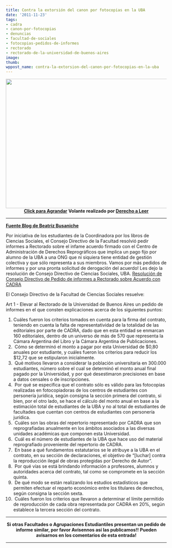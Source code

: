 ```yaml
---
title: Contra la extorsión del canon por fotocopias en la UBA
date: '2011-11-23'
tags:
- cadra
- canon-por-fotocopias
- denuncias
- facultad-de-sociales
- fotocopias-pedidos-de-informes
- rectorado
- rectorado-de-la-universidad-de-buenos-aires
image: 
thumb: 
wppost_name: contra-la-extorsion-del-canon-por-fotocopias-en-la-uba
---
```


<p style="text-align: center;"><img class="aligncenter" title="Volante sobre el acuerdo CADRA-Universidad de Buenos Aires" src="http://partidopirata.com.ar/wp-content/uploads/2011/10/infocadra_baja_64-1024x726.png" alt="" width="572" height="405" />
<strong><a href="http://partidopirata.com.ar/wp-content/uploads/2011/10/infocadra_baja_64-1024x726.png" target="_blank">Click para Agrandar</a></strong>
<strong> Volante realizado por <a href="http://www.derechoaleer.org/2011/10/semana-de-eventos-cultura-libre-.html" target="_blank">Derecho a Leer</a></strong></p>


<hr />

<strong><a href="http://www.bea.org.ar/2011/11/contra-la-extorsion-del-canon-por-fotocopias-en-la-uba/" target="_blank">Fuente Blog de Beatriz Busaniche</a></strong>
<strong></strong>

<strong>
</strong>
<div>

Por iniciativa de los estudiantes de la Coordinadora por los libros de Ciencias Sociales, el Consejo Directivo de la Facultad resolvió pedir informes a Rectorado sobre el infame acuerdo firmado con el Centro de Administración de Derechos Reprográficos que implica un pago fijo por alumno de la UBA a una ONG que ni siquiera tiene entidad de gestión colectiva y que sólo representa a sus miembros. Vamos por más pedidos de informes y por una pronta solicitud de derogación del acuerdo!
Les dejo la resolución de Consejo Directivo de Ciencias Sociales, UBA.
<a href="http://www.bea.org.ar/wp-content/uploads/2011/11/Proyecto-de-pedido-de-informes-CADRA.pdf">Resolución de Consejo Directivo de Pedido de informes a Rectorado sobre Acuerdo con CADRA</a>

El Consejo Directivo de la Facultad de Ciencias Sociales resuelve:

Art 1 - Elevar al Rectorado de la Universidad de Buenos Aires un pedido de informes en el que consten explicaciones acerca de los siguientes puntos:
<ol>
	<li>Cuáles fueron los criterios tomados en cuenta para la firma del contrato, teniendo en cuenta la falta de representatividad de la totalidad de las editoriales por parte de CADRA, dado que en esta entidad se enmarcan 160 editoriales, dentro de un universo de más de 570 que representa la Cámara Argentina del Libro y la Cámara Argentina de Publicaciones.</li>
	<li> Cómo se determinó el monto a pagar por esta Universidad de $0,80 anuales por estudiante, y cuáles fueron los criterios para reducir los $12,72 que se estipularon inicialmente.</li>
	<li> Qué motivos llevaron a considerar la población universitaria en 300.000 estudiantes, número sobre el cual se determinó el monto anual final pagado por la Universidad, y por qué desestimaron precisiones en base a datos censales o de inscripciones.</li>
	<li> Por qué se especifica que el contrato sólo es válido para las fotocopias realizadas en fotocopiadoras de los centros de estudiantes con personería jurídica, según consigna la sección primera del contrato, si bien, por el otro lado, se hace el cálculo del monto anual en base a la estimación total de estudiantes de la UBA y no al total de estudiantes de facultades que cuentan con centros de estudiantes con personería jurídica.</li>
	<li> Cuáles son las obras del repertorio representado por CADRA que son reprografiadas anualmente en los ámbitos asociados a las diversas unidades académicas que componen esta Universidad.</li>
	<li> Cuál es el número de estudiantes de la UBA que hace uso del material reprografiado proveniente del repertorio de CADRA.</li>
	<li> En base a qué fundamentos estatutarios se le atribuye a la UBA en el contrato, en su sección de declaraciones, el objetivo de “[luchar] contra la reproducción ilegal de obras protegidas por Derecho de Autor”.</li>
	<li> Por qué vías se está brindando información a profesores, alumnos y autoridades acerca del contrato, tal como se compromete en la sección quinta.</li>
	<li> De qué modo se están realizando los estudios estadísticos que permiten efectuar el reparto económico entre los titulares de derechos, según consigna la sección sexta.</li>
	<li> Cuáles fueron los criterios que llevaron a determinar el límite permitido de reproducción de cada obra representada por CADRA en 20%, según establece la tercera sección del contrato.</li>
</ol>
</div>

<hr />
<p style="text-align: center;"><strong>Si otras Facultades o Agrupaciones Estudiantiles presentan un pedido de informe similar, por favor Avísennos así las publicamos!!</strong>
<strong> Pueden avisarnos en los comentarios de esta entrada!</strong></p>


<hr />
